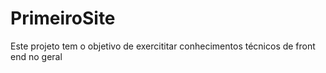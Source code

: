 # PrimeiroSite
Este projeto tem o objetivo de exercititar conhecimentos técnicos de front end no geral
